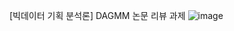 
[빅데이터 기획 분석론] DAGMM 논문 리뷰 과제
![image](https://user-images.githubusercontent.com/39429635/204163475-35b8b438-02f4-4fda-b109-fa95d3691b21.png)
